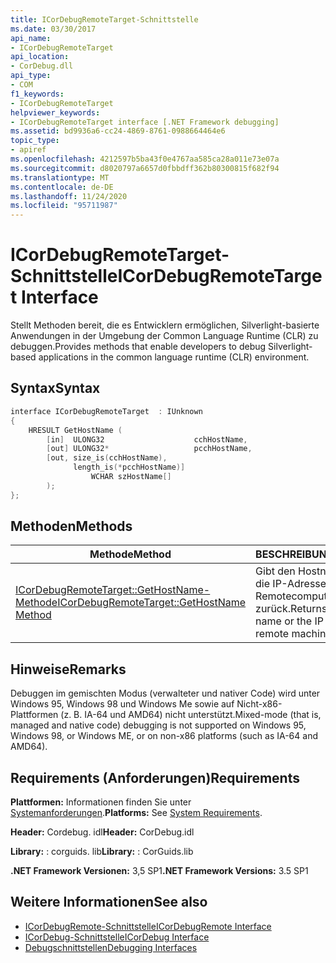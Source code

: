 ```yaml
---
title: ICorDebugRemoteTarget-Schnittstelle
ms.date: 03/30/2017
api_name:
- ICorDebugRemoteTarget
api_location:
- CorDebug.dll
api_type:
- COM
f1_keywords:
- ICorDebugRemoteTarget
helpviewer_keywords:
- ICorDebugRemoteTarget interface [.NET Framework debugging]
ms.assetid: bd9936a6-cc24-4869-8761-0988664464e6
topic_type:
- apiref
ms.openlocfilehash: 4212597b5ba43f0e4767aa585ca28a011e73e07a
ms.sourcegitcommit: d8020797a6657d0fbbdff362b80300815f682f94
ms.translationtype: MT
ms.contentlocale: de-DE
ms.lasthandoff: 11/24/2020
ms.locfileid: "95711987"
---
```

# <a name="icordebugremotetarget-interface"></a><span data-ttu-id="c52b6-102">ICorDebugRemoteTarget-Schnittstelle</span><span class="sxs-lookup"><span data-stu-id="c52b6-102">ICorDebugRemoteTarget Interface</span></span>

<span data-ttu-id="c52b6-103">Stellt Methoden bereit, die es Entwicklern ermöglichen, Silverlight-basierte Anwendungen in der Umgebung der Common Language Runtime (CLR) zu debuggen.</span><span class="sxs-lookup"><span data-stu-id="c52b6-103">Provides methods that enable developers to debug Silverlight-based applications in the common language runtime (CLR) environment.</span></span>  
  
## <a name="syntax"></a><span data-ttu-id="c52b6-104">Syntax</span><span class="sxs-lookup"><span data-stu-id="c52b6-104">Syntax</span></span>  
  
```cpp  
interface ICorDebugRemoteTarget  : IUnknown  
{  
    HRESULT GetHostName (  
        [in]  ULONG32                    cchHostName,  
        [out] ULONG32*                   pcchHostName,  
        [out, size_is(cchHostName),  
              length_is(*pcchHostName)]  
                  WCHAR szHostName[]  
        );  
};  
```  
  
## <a name="methods"></a><span data-ttu-id="c52b6-105">Methoden</span><span class="sxs-lookup"><span data-stu-id="c52b6-105">Methods</span></span>  
  
|<span data-ttu-id="c52b6-106">Methode</span><span class="sxs-lookup"><span data-stu-id="c52b6-106">Method</span></span>|<span data-ttu-id="c52b6-107">BESCHREIBUNG</span><span class="sxs-lookup"><span data-stu-id="c52b6-107">Description</span></span>|  
|------------|-----------------|  
|[<span data-ttu-id="c52b6-108">ICorDebugRemoteTarget::GetHostName-Methode</span><span class="sxs-lookup"><span data-stu-id="c52b6-108">ICorDebugRemoteTarget::GetHostName Method</span></span>](icordebugremotetarget-gethostname-method.md)|<span data-ttu-id="c52b6-109">Gibt den Hostnamen oder die IP-Adresse eines Remotecomputers zurück.</span><span class="sxs-lookup"><span data-stu-id="c52b6-109">Returns the host name or the IP address of a remote machine.</span></span>|  
  
## <a name="remarks"></a><span data-ttu-id="c52b6-110">Hinweise</span><span class="sxs-lookup"><span data-stu-id="c52b6-110">Remarks</span></span>  

 <span data-ttu-id="c52b6-111">Debuggen im gemischten Modus (verwalteter und nativer Code) wird unter Windows 95, Windows 98 und Windows Me sowie auf Nicht-x86-Plattformen (z. B. IA-64 und AMD64) nicht unterstützt.</span><span class="sxs-lookup"><span data-stu-id="c52b6-111">Mixed-mode (that is, managed and native code) debugging is not supported on Windows 95, Windows 98, or Windows ME, or on non-x86 platforms (such as IA-64 and AMD64).</span></span>  
  
## <a name="requirements"></a><span data-ttu-id="c52b6-112">Requirements (Anforderungen)</span><span class="sxs-lookup"><span data-stu-id="c52b6-112">Requirements</span></span>  

 <span data-ttu-id="c52b6-113">**Plattformen:** Informationen finden Sie unter [Systemanforderungen](../../get-started/system-requirements.md).</span><span class="sxs-lookup"><span data-stu-id="c52b6-113">**Platforms:** See [System Requirements](../../get-started/system-requirements.md).</span></span>  
  
 <span data-ttu-id="c52b6-114">**Header:** Cordebug. idl</span><span class="sxs-lookup"><span data-stu-id="c52b6-114">**Header:** CorDebug.idl</span></span>  
  
 <span data-ttu-id="c52b6-115">**Library:** : corguids. lib</span><span class="sxs-lookup"><span data-stu-id="c52b6-115">**Library:** : CorGuids.lib</span></span>  
  
 <span data-ttu-id="c52b6-116">**.NET Framework Versionen:** 3,5 SP1</span><span class="sxs-lookup"><span data-stu-id="c52b6-116">**.NET Framework Versions:** 3.5 SP1</span></span>  
  
## <a name="see-also"></a><span data-ttu-id="c52b6-117">Weitere Informationen</span><span class="sxs-lookup"><span data-stu-id="c52b6-117">See also</span></span>

- [<span data-ttu-id="c52b6-118">ICorDebugRemote-Schnittstelle</span><span class="sxs-lookup"><span data-stu-id="c52b6-118">ICorDebugRemote Interface</span></span>](icordebugremote-interface.md)
- [<span data-ttu-id="c52b6-119">ICorDebug-Schnittstelle</span><span class="sxs-lookup"><span data-stu-id="c52b6-119">ICorDebug Interface</span></span>](icordebug-interface.md)
- [<span data-ttu-id="c52b6-120">Debugschnittstellen</span><span class="sxs-lookup"><span data-stu-id="c52b6-120">Debugging Interfaces</span></span>](debugging-interfaces.md)
